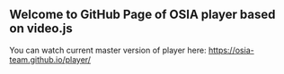 ## Welcome to GitHub Page of OSIA player based on video.js

You can watch current master version of player here: https://osia-team.github.io/player/

